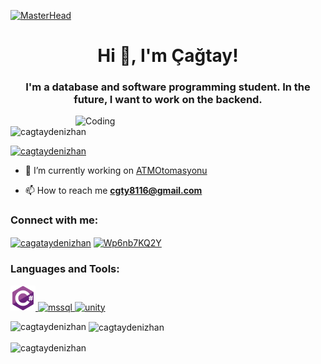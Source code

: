 [![MasterHead](https://imgs.search.brave.com/uClpcOEATzj6dJnIO3kNv0Bi01WYG8p8g8dQ5HmfNjQ/rs:fit:1200:1200:1/g:ce/aHR0cHM6Ly9zdGF0/aWMudmVjdGVlenku/Y29tL3N5c3RlbS9y/ZXNvdXJjZXMvcHJl/dmlld3MvMDAwLzM0/NC82ODQvb3JpZ2lu/YWwvcHJvZ3JhbW1p/bmctY29kZS1vbi1s/YXB0b3AtYmFubmVy/LXZlY3Rvci1mbGF0/LWlsbHVzdHJhdGlv/bi5qcGc)](https://rishavchanda.io)
<h1 align="center">Hi 👋, I'm Çağtay!</h1>
<h3 align="center">I'm a database and software programming student. In the future, I want to work on the backend.</h3>
<img align="right" alt="Coding" width="400" src="https://media4.giphy.com/media/qgQUggAC3Pfv687qPC/giphy.gif?cid=ecf05e4730igxo66hyo17rgkjqkraj9y8ucagso4idbk6937&rid=giphy.gif&ct=g"

<p align="left"> <img src="https://komarev.com/ghpvc/?username=cagtaydenizhan&label=Profile%20views&color=0e75b6&style=flat" alt="cagtaydenizhan" /> </p>

<p align="left"> <a href="https://github.com/ryo-ma/github-profile-trophy"><img src="https://github-profile-trophy.vercel.app/?username=cagtaydenizhan" alt="cagtaydenizhan" /></a> </p>

- 🔭 I’m currently working on [ATMOtomasyonu](https://github.com/CagtayDenizhan/AtmOtomasyonu)

- 📫 How to reach me **cgty8116@gmail.com**

<h3 align="left">Connect with me:</h3>
<p align="left">
<a href="https://instagram.com/cagataydenizhan" target="blank"><img align="center" src="https://raw.githubusercontent.com/rahuldkjain/github-profile-readme-generator/master/src/images/icons/Social/instagram.svg" alt="cagataydenizhan" height="30" width="40" /></a>
<a href="https://discord.gg/Wp6nb7KQ2Y" target="blank"><img align="center" src="https://raw.githubusercontent.com/rahuldkjain/github-profile-readme-generator/master/src/images/icons/Social/discord.svg" alt="Wp6nb7KQ2Y" height="30" width="40" /></a>
</p>

<h3 align="left">Languages and Tools:</h3>
<p align="left"> <a href="https://www.w3schools.com/cs/" target="_blank" rel="noreferrer"> <img src="https://raw.githubusercontent.com/devicons/devicon/master/icons/csharp/csharp-original.svg" alt="csharp" width="40" height="40"/> </a> <a href="https://www.microsoft.com/en-us/sql-server" target="_blank" rel="noreferrer"> <img src="https://www.svgrepo.com/show/303229/microsoft-sql-server-logo.svg" alt="mssql" width="40" height="40"/> </a> <a href="https://unity.com/" target="_blank" rel="noreferrer"> <img src="https://www.vectorlogo.zone/logos/unity3d/unity3d-icon.svg" alt="unity" width="40" height="40"/> </a> </p>

<p><img align="left" src="https://github-readme-stats.vercel.app/api/top-langs?username=cagtaydenizhan&show_icons=true&locale=en&layout=compact" alt="cagtaydenizhan" /></p>

<p>&nbsp;<img align="center" src="https://github-readme-stats.vercel.app/api?username=cagtaydenizhan&show_icons=true&locale=en" alt="cagtaydenizhan" /></p>

<p><img align="center" src="https://github-readme-streak-stats.herokuapp.com/?user=cagtaydenizhan&" alt="cagtaydenizhan" /></p>
